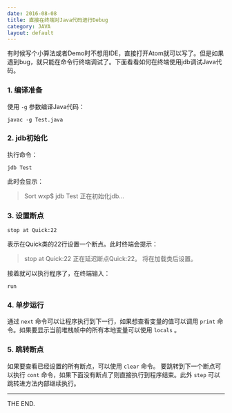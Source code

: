 ```yaml
---
date: 2016-08-08
title: 直接在终端对Java代码进行Debug
category: JAVA
layout: default
---
```


有时候写个小算法或者Demo时不想用IDE，直接打开Atom就可以写了。但是如果遇到bug，就只能在命令行终端调试了。下面看看如何在终端使用jdb调试Java代码。

<!--more-->

### 1. 编译准备

使用 `-g` 参数编译Java代码：

```
javac -g Test.java
```

### 2. jdb初始化

执行命令：

```
jdb Test
```

此时会显示：

>Sort wxp$ jdb Test
正在初始化jdb...


### 3. 设置断点

```
stop at Quick:22
```

表示在Quick类的22行设置一个断点。此时终端会提示：

>stop at Quick:22
正在延迟断点Quick:22。
将在加载类后设置。

接着就可以执行程序了，在终端输入：

```
run
```

### 4. 单步运行

通过 `next` 命令可以让程序执行到下一行，如果想查看变量的值可以调用 `print` 命令。如果要显示当前堆栈帧中的所有本地变量可以使用 `locals` 。

### 5. 跳转断点

如果要查看已经设置的所有断点，可以使用 `clear` 命令。
要跳转到下一个断点可以执行 `cont` 命令，如果下面没有断点了则直接执行到程序结束。此外 `step` 可以跳转进方法内部继续执行。

- - -
THE END.
